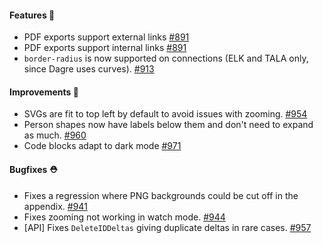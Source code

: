 #### Features 🚀

- PDF exports support external links [#891](https://github.com/terrastruct/d2/issues/891)
- PDF exports support internal links [#891](https://github.com/terrastruct/d2/issues/966)
- `border-radius` is now supported on connections (ELK and TALA only, since Dagre uses curves). [#913](https://github.com/terrastruct/d2/pull/913)

#### Improvements 🧹

- SVGs are fit to top left by default to avoid issues with zooming. [#954](https://github.com/terrastruct/d2/pull/954)
- Person shapes now have labels below them and don't need to expand as much. [#960](https://github.com/terrastruct/d2/pull/960)
- Code blocks adapt to dark mode [#971](https://github.com/terrastruct/d2/pull/971)

#### Bugfixes ⛑️

- Fixes a regression where PNG backgrounds could be cut off in the appendix. [#941](https://github.com/terrastruct/d2/pull/941)
- Fixes zooming not working in watch mode. [#944](https://github.com/terrastruct/d2/pull/944)
- [API] Fixes `DeleteIDDeltas` giving duplicate deltas in rare cases. [#957](https://github.com/terrastruct/d2/pull/957)
